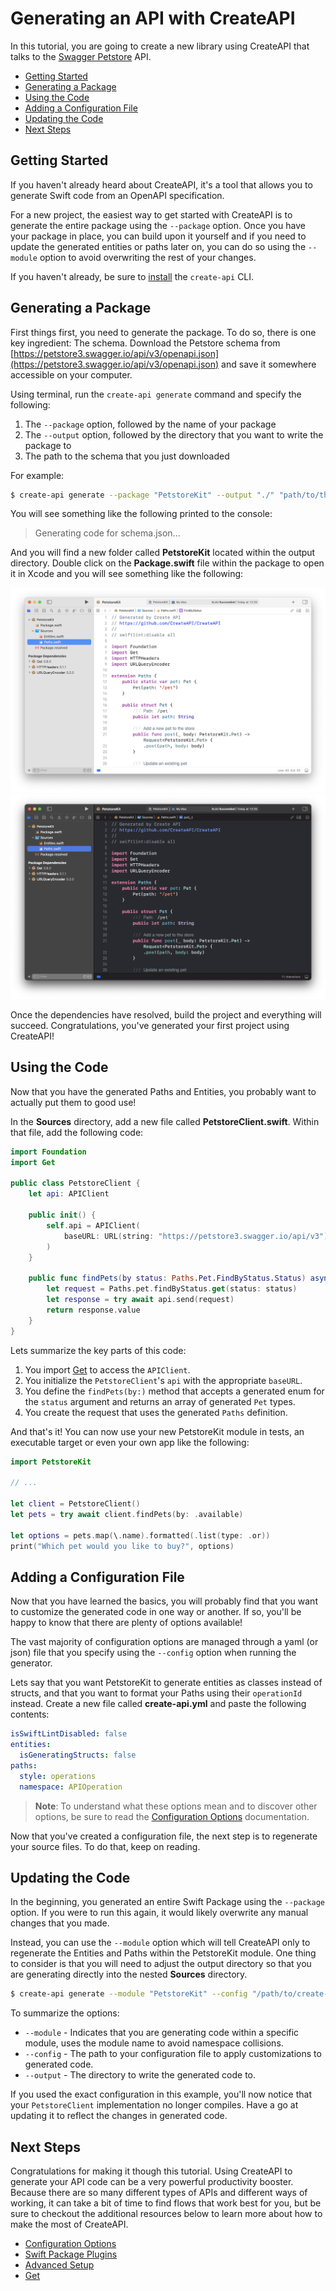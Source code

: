 # Generating an API with CreateAPI

In this tutorial, you are going to create a new library using CreateAPI that talks to the [Swagger Petstore](https://petstore3.swagger.io/) API.

- [Getting Started](#getting-started)
- [Generating a Package](#generating-a-package)
- [Using the Code](#using-the-code)
- [Adding a Configuration File](#adding-a-configuration-file)
- [Updating the Code](#updating-the-code)
- [Next Steps](#next-steps)

## Getting Started

If you haven't already heard about CreateAPI, it's a tool that allows you to generate Swift code from an OpenAPI specification.

For a new project, the easiest way to get started with CreateAPI is to generate the entire package using the `--package` option. Once you have your package in place, you can build upon it yourself and if you need to update the generated entities or paths later on, you can do so using the `--module` option to avoid overwriting the rest of your changes.

If you haven't already, be sure to [install](../README.md#installation) the `create-api` CLI.

## Generating a Package

First things first, you need to generate the package. To do so, there is one key ingredient: The schema. Download the Petstore schema from [https://petstore3.swagger.io/api/v3/openapi.json](https://petstore3.swagger.io/api/v3/openapi.json) and save it somewhere accessible on your computer.

Using terminal, run the `create-api generate` command and specify the following:

1. The `--package` option, followed by the name of your package
2. The `--output` option, followed by the directory that you want to write the package to
3. The path to the schema that you just downloaded

For example:

```bash
$ create-api generate --package "PetstoreKit" --output "./" "path/to/the/downloaded/schema.json"
```

You will see something like the following printed to the console:

> Generating code for schema.json...

And you will find a new folder called **PetstoreKit** located within the output directory. Double click on the **Package.swift** file within the package to open it in Xcode and you will see something like the following:

<img
  src="./Images/Tutorial_01_NewPackage.png#gh-light-mode-only"
  alt="A screenshot of Xcode focusing on the Paths.swift source file within the newly generated PetstoreKit package. To the left, you can see the project navigator which displays the source files (Entites.swift, Paths.swift) and the resolved dependencies (Get, HTTPHeaders, URLQueryEncoder)."
/><img
  src="./Images/Tutorial_01_NewPackage_Dark.png#gh-dark-mode-only"
  alt="A screenshot of Xcode focusing on the Paths.swift source file within the newly generated PetstoreKit package. To the left, you can see the project navigator which displays the source files (Entites.swift, Paths.swift) and the resolved dependencies (Get, HTTPHeaders, URLQueryEncoder)."
/>

Once the dependencies have resolved, build the project and everything will succeed. Congratulations, you've generated your first project using CreateAPI!

## Using the Code

Now that you have the generated Paths and Entities, you probably want to actually put them to good use!

In the **Sources** directory, add a new file called **PetstoreClient.swift**. Within that file, add the following code:

```swift
import Foundation
import Get

public class PetstoreClient {
    let api: APIClient

    public init() {
        self.api = APIClient(
            baseURL: URL(string: "https://petstore3.swagger.io/api/v3")
        )
    }

    public func findPets(by status: Paths.Pet.FindByStatus.Status) async throws -> [Pet] {
        let request = Paths.pet.findByStatus.get(status: status)
        let response = try await api.send(request)
        return response.value
    }
}
```

Lets summarize the key parts of this code:

1. You import [Get](https://github.com/kean/get) to access the `APIClient`.
2. You initialize the `PetstoreClient`'s `api` with the appropriate `baseURL`.
3. You define the `findPets(by:)` method that accepts a generated enum for the `status` argument and returns an array of generated `Pet` types.
4. You create the request that uses the generated `Paths` definition.

And that's it! You can now use your new PetstoreKit module in tests, an executable target or even your own app like the following:

```swift
import PetstoreKit

// ...

let client = PetstoreClient()
let pets = try await client.findPets(by: .available)

let options = pets.map(\.name).formatted(.list(type: .or))
print("Which pet would you like to buy?", options)
```

## Adding a Configuration File

Now that you have learned the basics, you will probably find that you want to customize the generated code in one way or another. If so, you'll be happy to know that there are plenty of options available!

The vast majority of configuration options are managed through a yaml (or json) file that you specify using the `--config` option when running the generator.

Lets say that you want PetstoreKit to generate entities as classes instead of structs, and that you want to format your Paths using their `operationId` instead. Create a new file called **create-api.yml** and paste the following contents:

```yaml
isSwiftLintDisabled: false
entities:
  isGeneratingStructs: false
paths:
  style: operations
  namespace: APIOperation
```

> **Note**: To understand what these options mean and to discover other options, be sure to read the [Configuration Options](./ConfigOptions.md) documentation.

Now that you've created a configuration file, the next step is to regenerate your source files. To do that, keep on reading.

## Updating the Code

In the beginning, you generated an entire Swift Package using the `--package` option. If you were to run this again, it would likely overwrite any manual changes that you made.

Instead, you can use the `--module` option which will tell CreateAPI only to regenerate the Entities and Paths within the PetstoreKit module. One thing to consider is that you will need to adjust the output directory so that you are generating directly into the nested **Sources** directory.

```bash
$ create-api generate --module "PetstoreKit" --config "/path/to/create-api.yml" --output "./PetstoreKit/Sources/" "/path/to/schema.json"
```

To summarize the options:

- `--module` - Indicates that you are generating code within a specific module, uses the module name to avoid namespace collisions.
- `--config` - The path to your configuration file to apply customizations to generated code.
- `--output` - The directory to write the generated code to.

If you used the exact configuration in this example, you'll now notice that your `PetstoreClient` implementation no longer compiles. Have a go at updating it to reflect the changes in generated code.

## Next Steps

Congratulations for making it though this tutorial. Using CreateAPI to generate your API code can be a very powerful productivity booster. Because there are so many different types of APIs and different ways of working, it can take a bit of time to find flows that work best for you, but be sure to checkout the additional resources below to learn more about how to make the most of CreateAPI.

- [Configuration Options](./ConfigOptions.md)
- [Swift Package Plugins](./SwiftPackagePlugins.md)
- [Advanced Setup](./AdvancedSetup.md)
- [Get](http://github.com/kean/get)
